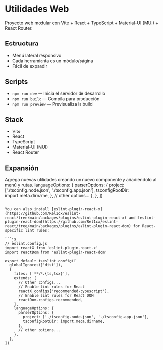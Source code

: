 # Utilidades Web

Proyecto web modular con Vite + React + TypeScript + Material-UI (MUI) + React Router.

## Estructura
- Menú lateral responsivo
- Cada herramienta es un módulo/página
- Fácil de expandir

## Scripts
- `npm run dev` — Inicia el servidor de desarrollo
- `npm run build` — Compila para producción
- `npm run preview` — Previsualiza la build

## Stack
- Vite
- React
- TypeScript
- Material-UI (MUI)
- React Router

## Expansión
Agrega nuevas utilidades creando un nuevo componente y añadiéndolo al menú y rutas.
    languageOptions: {
      parserOptions: {
        project: ['./tsconfig.node.json', './tsconfig.app.json'],
        tsconfigRootDir: import.meta.dirname,
      },
      // other options...
    },
  },
])
```

You can also install [eslint-plugin-react-x](https://github.com/Rel1cx/eslint-react/tree/main/packages/plugins/eslint-plugin-react-x) and [eslint-plugin-react-dom](https://github.com/Rel1cx/eslint-react/tree/main/packages/plugins/eslint-plugin-react-dom) for React-specific lint rules:

```js
// eslint.config.js
import reactX from 'eslint-plugin-react-x'
import reactDom from 'eslint-plugin-react-dom'

export default tseslint.config([
  globalIgnores(['dist']),
  {
    files: ['**/*.{ts,tsx}'],
    extends: [
      // Other configs...
      // Enable lint rules for React
      reactX.configs['recommended-typescript'],
      // Enable lint rules for React DOM
      reactDom.configs.recommended,
    ],
    languageOptions: {
      parserOptions: {
        project: ['./tsconfig.node.json', './tsconfig.app.json'],
        tsconfigRootDir: import.meta.dirname,
      },
      // other options...
    },
  },
])
```
